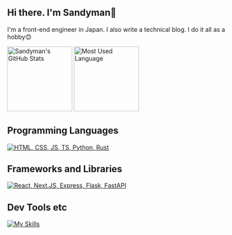 ## Hi there. I'm Sandyman👋
I'm a front-end engineer in Japan. I also write a technical blog. I do it all as a hobby😊


<p align="left">
  <img alt="Sandyman's GitHub Stats" height="150px" src="https://github-readme-stats-tau-umber-14.vercel.app/api?username=SuperSandyman&count_private=true&show_icons=true&theme=dracula" />
  <img alt="Most Used Language" height="150px" src="https://github-readme-stats-tau-umber-14.vercel.app/api/top-langs/?username=SuperSandyman&count_private=true&layout=compact&theme=dracula&hide=html,css,scss" />
</p>

## Programming Languages
[![HTML, CSS, JS, TS, Python, Rust](https://skillicons.dev/icons?i=html,css,js,ts,python,rust)](https://skillicons.dev)

## Frameworks and Libraries
[![React, Next.JS, Express, Flask, FastAPI](https://skillicons.dev/icons?i=react,nextjs,tailwind,express,flask,fastapi)](https://skillicons.dev)

## Dev Tools etc
[![My Skills](https://skillicons.dev/icons?i=linux,ubuntu,docker,vscode,postgres,git,cloudflare,vercel)](https://skillicons.dev)
